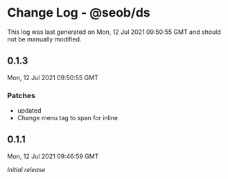 # Change Log - @seob/ds

This log was last generated on Mon, 12 Jul 2021 09:50:55 GMT and should not be manually modified.

## 0.1.3
Mon, 12 Jul 2021 09:50:55 GMT

### Patches

- updated
- Change menu tag to span for inline

## 0.1.1
Mon, 12 Jul 2021 09:46:59 GMT

_Initial release_

